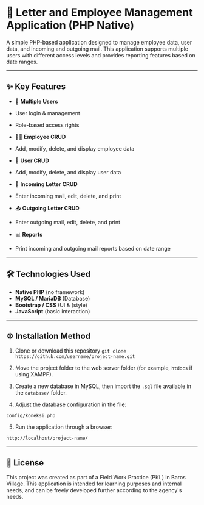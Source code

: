 # 📌 Letter and Employee Management Application (PHP Native)

A simple PHP-based application designed to manage employee data, user data, and incoming and outgoing mail. This application supports multiple users with different access levels and provides reporting features based on date ranges.

---

## ✨ Key Features
- 🔑 **Multiple Users**
- User login & management
- Role-based access rights

- 👨‍💼 **Employee CRUD**
- Add, modify, delete, and display employee data

- 👥 **User CRUD**
- Add, modify, delete, and display user data

- 📄 **Incoming Letter CRUD**
- Enter incoming mail, edit, delete, and print

- 📤 **Outgoing Letter CRUD**
- Enter outgoing mail, edit, delete, and print

- 📊 **Reports**
- Print incoming and outgoing mail reports based on date range

---

## 🛠️ Technologies Used
- **Native PHP** (no framework)
- **MySQL / MariaDB** (Database)
- **Bootstrap / CSS** (UI & (style)
- **JavaScript** (basic interaction)

---

## ⚙️ Installation Method
1. Clone or download this repository
```git clone https://github.com/username/project-name.git```

2. Move the project folder to the web server folder (for example, `htdocs` if using XAMPP).

3. Create a new database in MySQL, then import the `.sql` file available in the `database/` folder.

4. Adjust the database configuration in the file:
```
config/koneksi.php
```

5. Run the application through a browser:
```
http://localhost/project-name/
```

---
## 📃 License
This project was created as part of a Field Work Practice (PKL) in Baros Village.
This application is intended for learning purposes and internal needs, and can be freely developed further according to the agency's needs.